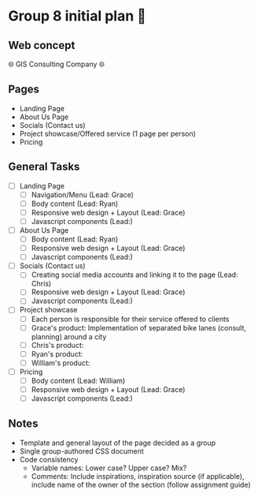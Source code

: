 # Group 8 initial plan :open_book:

## Web concept
:globe_with_meridians: GIS Consulting Company :globe_with_meridians:

## Pages
- Landing Page
- About Us Page
- Socials (Contact us)
- Project showcase/Offered service (1 page per person) 
- Pricing 
## General Tasks
- [ ] Landing Page
  - [ ] Navigation/Menu (Lead: Grace)
  - [ ] Body content (Lead: Ryan)
  - [ ] Responsive web design + Layout (Lead: Grace)
  - [ ] Javascript components (Lead:)

- [ ] About Us Page 
  - [ ] Body content (Lead: Ryan)
  - [ ] Responsive web design + Layout (Lead: Grace)
  - [ ] Javascript components (Lead:)

- [ ] Socials (Contact us)
  - [ ] Creating social media accounts and linking it to the page (Lead: Chris)
  - [ ] Responsive web design + Layout (Lead: Grace)
  - [ ] Javascript components (Lead:)

- [ ] Project showcase
  - [ ] Each person is responsible for their service offered to clients
  - [ ] Grace's product: Implementation of separated bike lanes (consult, planning) around a city
  - [ ] Chris's product:
  - [ ] Ryan's product:
  - [ ] William's product:
- [ ] Pricing 
  - [ ] Body content (Lead: William)
  - [ ] Responsive web design + Layout (Lead: Grace) 
  - [ ] Javascript components (Lead:)
## Notes
- Template and general layout of the page decided as a group 
- Single group-authored CSS document 
- Code consistency
  - Variable names: Lower case? Upper case? Mix? 
  - Comments: Include inspirations, inspiration source (if applicable), include name of the owner of the section (follow assignment guide) 
